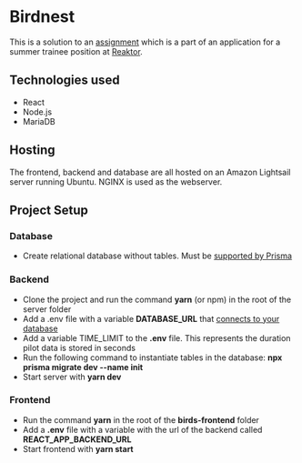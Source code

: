 # Birdnest
This is a solution to an [assignment](https://assignments.reaktor.com/birdnest/?_gl=1*pr88w8*_ga*MTExMDQ1MDgwNC4xNjczNTk1MjQ3*_ga_DX023XT0SX*MTY3Mzk0MzEyNS45LjEuMTY3Mzk0MzkwNi41Ny4wLjA) which is a part of an application for a summer trainee position at [Reaktor](https://www.reaktor.com/).

## Technologies used
- React
- Node.js
- MariaDB

## Hosting
The frontend, backend and database are all hosted on an Amazon Lightsail server running Ubuntu. NGINX is used as the webserver.

## Project Setup
### Database
- Create relational database without tables. Must be [supported by Prisma](https://www.prisma.io/docs/reference/database-reference/supported-databases)

### Backend
- Clone the project and run the command **yarn** (or npm) in the root of the server folder
- Add a .env file with a variable **DATABASE_URL** that [connects to your database](https://www.prisma.io/docs/reference/database-reference/connection-urls)
- Add a variable TIME_LIMIT to the **.env** file. This represents the duration pilot data is stored in seconds
- Run the following command to instantiate tables in the database:
**npx prisma migrate dev --name init**
- Start server with **yarn dev**

### Frontend
- Run the command **yarn** in the root of the **birds-frontend** folder
- Add a **.env** file with a variable with the url of the backend called **REACT_APP_BACKEND_URL**
- Start frontend with **yarn start**
